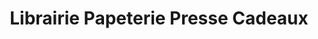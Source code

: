 ---
title: "Librairie Papeterie Presse Cadeaux"
url: /ennezat/librairie-papeterie-presse-cadeaux/
shop: marchand de journaux
---